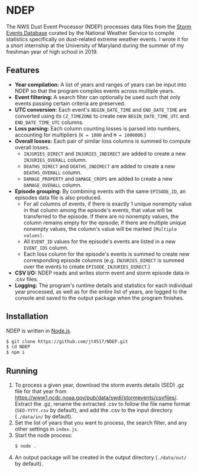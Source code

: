 # NDEP
The NWS Dust Event Processor (NDEP) processes data files from the [Storm Events Database](https://www.ncdc.noaa.gov/stormevents/ftp.jsp) curated by the National Weather Service to compile statistics specifically on dust-related extreme weather events. I wrote it for a short internship at the University of Maryland during the summer of my freshman year of high school in 2019.

## Features
- **Year compilation:** A list of years and ranges of years can be input into NDEP so that the program compiles events across multiple years.
- **Event filtering:** A search filter can optionally be used such that only events passing certain criteria are preserved.
- **UTC conversion:** Each event's `BEGIN_DATE_TIME` and `END_DATE_TIME` are converted using its `CZ_TIMEZONE` to create new `BEGIN_DATE_TIME_UTC` and `END_DATE_TIME_UTC` columns.
- **Loss parsing:** Each column counting losses is parsed into numbers, accounting for multipliers (`K = 1000` and `M = 1000000`.)
- **Overall losses:** Each pair of similar loss columns is summed to compute overall losses.
	- `INJURIES_DIRECT` and `INJURIES_INDIRECT` are added to create a new `INJURIES_OVERALL` column.
	- `DEATHS_DIRECT` and `DEATHS_INDIRECT` are added to create a new `DEATHS_OVERALL` column.
	- `DAMAGE_PROPERTY` and `DAMAGE_CROPS` are added to create a new `DAMAGE_OVERALL` column.
- **Episode grouping:** By combining events with the same `EPISODE_ID`, an episodes data file is also produced.
	- For all columns of events, if there is exactly 1 unique nonempty value in that column among the episode's events, that value will be transferred to the episode. If there are no nonempty values, the column remains empty for the episode; if there are multiple unique nonempty values, the column's value will be marked `[Multiple values]`.
	- All `EVENT_ID` values for the episode's events are listed in a new `EVENT_IDS` column.
	- Each loss column for the episode's events is summed to create new corresponding episode columns (e.g. `INJURIES_DIRECT` is summed over the events to create `EPISODE_INJURIES_DIRECT`.)
- **CSV I/O:** NDEP reads and writes storm event and storm episode data in .csv files.
- **Logging:** The program's runtime details and statistics for each individual year processed, as well as for the entire list of years, are logged to the console and saved to the output package when the program finishes.

## Installation
NDEP is written in [Node.js](https://nodejs.org/).
```sh
$ git clone https://github.com/jt4517/NDEP.git
$ cd NDEP
$ npm i
```

## Running
1. To process a given year, download the storm events details (SED) .gz file for that year from https://www1.ncdc.noaa.gov/pub/data/swdi/stormevents/csvfiles/. Extract the .gz, rename the extracted .csv to follow the file name format (`SED-YYYY.csv` by default), and add the .csv to the input directory (`./data/in/` by default).
2. Set the list of years that you want to process, the search filter, and any other settings in `index.js`.
3. Start the node process:
	```sh
	$ node .
	```
4. An output package will be created in the output directory (`./data/out/` by default).